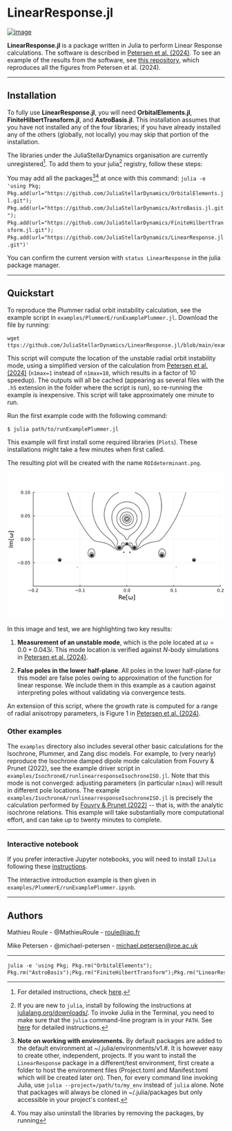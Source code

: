 
# LinearResponse.jl

[![image](https://github.com/JuliaStellarDynamics/LinearResponse.jl/actions/workflows/documentation.yml/badge.svg?branch=documentation)](https://juliastellardynamics.github.io/LinearResponse.jl/)

**LinearResponse.jl** is a package written in Julia to perform Linear Response calculations. The software is described in [Petersen et al. (2024)](https://ui.adsabs.harvard.edu/abs/2023arXiv231110630P/abstract). To see an example of the results from the software, see [this repository](https://github.com/michael-petersen/LinearResponse-paper/tree/main), which reproduces all the figures from Petersen et al. (2024).

---
## Installation

To fully use **LinearResponse.jl**, you will need **OrbitalElements.jl**, **FiniteHilbertTransform.jl**, and **AstroBasis.jl**. This installation assumes that you have not installed any of the four libraries; if you have already installed any of the others (globally, not locally) you may skip that portion of the installation.

The libraries under the JuliaStellarDynamics organisation are currently unregistered[^1]. To add them to your julia[^2] registry, follow these steps:

You may add all the packages[^3][^4] at once with this command:
    ```
    julia -e 'using Pkg; Pkg.add(url="https://github.com/JuliaStellarDynamics/OrbitalElements.jl.git"); Pkg.add(url="https://github.com/JuliaStellarDynamics/AstroBasis.jl.git"); Pkg.add(url="https://github.com/JuliaStellarDynamics/FiniteHilbertTransform.jl.git"); Pkg.add(url="https://github.com/JuliaStellarDynamics/LinearResponse.jl.git")'
    ```

You can confirm the current version with `status LinearResponse` in the julia package manager.


---
## Quickstart

To reproduce the Plummer radial orbit instability calculation, see the example script in `examples/PlummerE/runExamplePlummer.jl`. Download the file by running:
```
wget ttps://github.com/JuliaStellarDynamics/LinearResponse.jl/blob/main/examples/PlummerE/runExamplePlummer.jl
```
This script will compute the location of the unstable radial orbit instability mode, using a simplified version of the calculation from [Petersen et al. (2024)](https://ui.adsabs.harvard.edu/abs/2023arXiv231110630P/abstract) (`n1max=1` instead of `n1max=10`, which results in a factor of 10 speedup). The outputs will all be cached (appearing as several files with the `.h5` extension in the folder where the script is run), so re-running the example is inexpensive. This script will take approximately one minute to run.

Run the first example code with the following command:
```
$ julia path/to/runExamplePlummer.jl
```

This example will first install some required libraries (`Plots`). These installations might take a few minutes when first called.

The resulting plot will be created with the name `ROIdeterminant.png`.

![`Plummer ROI demonstration`](examples/PlummerE/ROIdeterminant.png)

In this image and test, we are highlighting two key results:

1. **Measurement of an unstable mode**, which is the pole located at $\omega=0.0+0.043i$. This mode location is verified against $N$-body simulations in [Petersen et al. (2024)](https://ui.adsabs.harvard.edu/abs/2023arXiv231110630P/abstract).

2. **False poles in the lower half-plane**. All poles in the lower half-plane for this model are false poles owing to approximation of the function for linear response. We include them in this example as a caution against interpreting poles without validating via convergence tests.

An extension of this script, where the growth rate is computed for a range of radial anisotropy parameters, is Figure 1 in [Petersen et al. (2024)](https://ui.adsabs.harvard.edu/abs/2023arXiv231110630P/abstract).

### Other examples

The `examples` directory also includes several other basic calculations for the Isochrone, Plummer, and Zang disc models. For example, to (very nearly) reproduce the Isochrone damped dipole mode calculation from Fouvry & Prunet (2022), see the example driver script in `examples/IsochroneE/runlinearresponseIsochroneISO.jl`. Note that this mode is not converged: adjusting parameters (in particular `n1max`) will result in different pole locations. The example `examples/IsochroneA/runlinearresponseIsochroneISO.jl` is precisely the calculation performed by [Fouvry & Prunet (2022)](https://ui.adsabs.harvard.edu/abs/2022MNRAS.509.2443F/abstract) -- that is, with the analytic isochrone relations. This example will take substantially more computational effort, and can take up to twenty minutes to complete.

---
### Interactive notebook

If you prefer interactive Jupyter notebooks, you will need to install `IJulia` following these [instructions](https://julialang.github.io/IJulia.jl/stable/manual/installation/).

The interactive introduction example is then given in `examples/PlummerE/runExamplePlummer.ipynb`.




---

## Authors

Mathieu Roule - @MathieuRoule - roule@iap.fr

Mike Petersen -  @michael-petersen - michael.petersen@roe.ac.uk

---

[^1]: For detailed instructions, check [here](https://pkgdocs.julialang.org/v1/managing-packages/#Adding-unregistered-packages).

[^2]: If you are new to `julia`, install by following the instructions at [julialang.org/downloads/](https://julialang.org/downloads/). To invoke Julia in the Terminal, you need to make sure that the `julia` command-line program is in your `PATH`. 
See [here](https://julialang.org/downloads/platform/#optional_add_julia_to_path) for detailed instructions.

[^3]: **Note on working with environments.** By default packages are added to the default environment at ~/.julia/environments/v1.#. It is however easy to create other, independent, projects. If you want to install the `LinearResponse` package in a different/test environment, first create a folder to host the environment files (Project.toml and Manifest.toml which will be created later on). Then, for every command line invoking Julia, use `julia --project=/path/to/my_env` instead of `julia` alone. Note that packages will always be cloned in ~/.julia/packages but only accessible in your project's context.

[^4]: You may also uninstall the libraries by removing the packages, by running
```
julia -e 'using Pkg; Pkg.rm("OrbitalElements"); Pkg.rm("AstroBasis");Pkg.rm("FiniteHilbertTransform");Pkg.rm("LinearResponse");'
```